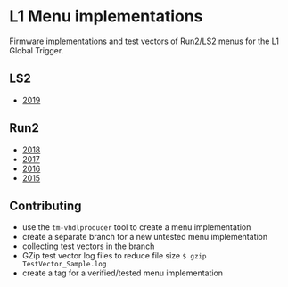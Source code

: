 L1 Menu implementations
=======================

Firmware implementations and test vectors of Run2/LS2 menus for the L1 Global Trigger.

## LS2

* [2019](2019)

## Run2

* [2018](2018)
* [2017](2017)
* [2016](2016)
* [2015](2015)

## Contributing

* use the `tm-vhdlproducer` tool to create a menu implementation
* create a separate branch for a new untested menu implementation
* collecting test vectors in the branch
* GZip test vector log files to reduce file size `$ gzip TestVector_Sample.log`
* create a tag for a verified/tested menu implementation

